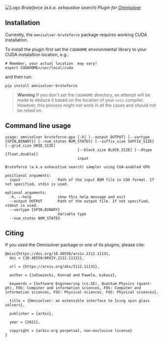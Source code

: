 
![Logo](https://raw.githubusercontent.com/euro-hpc-pl/omnisolver/master/logo.png)
*Bruteforce (a.k.a. exhaustive search) Plugin for [Omnisolver](https://github.com/euro-hpc-pl/omnisolver)*


## Installation 

Currently, the `omnisolver-bruteforce` package requires working CUDA installation.

To install the plugin first set the `CUDAHOME` environmental library to your CUDA instalaltion location, e.g.:

```shell
# Rmember, your actual location  may vary!
export CUDAHOME=/usr/local/cuda
```

and then run:

```shell
pip install omnisolver-bruteforce
```

> **Warning**
> If you don't set the `CUDAHOME` directory, an attempt will be made to deduce it based on the location of your `nvcc` compiler.
> However, this process might not work in all the cases and should not be relied on.

## Command line usage

```text
usage: omnisolver bruteforce-gpu [-h] [--output OUTPUT] [--vartype {SPIN,BINARY}] [--num_states NUM_STATES] [--suffix_size SUFFIX_SIZE] [--grid_size GRID_SIZE]
                                 [--block_size BLOCK_SIZE] [--dtype {float,double}]
                                 input

Bruteforce (a.k.a exhaustive search) sampler using CUA-enabled GPU

positional arguments:
  input                 Path of the input BQM file in COO format. If not specified, stdin is used.

optional arguments:
  -h, --help            show this help message and exit
  --output OUTPUT       Path of the output file. If not specified, stdout is used.
  --vartype {SPIN,BINARY}
                        Variable type
  --num_states NUM_STATES

```

## Citing

If you used the Omnisolver package or one of its plugins, please cite:

```text
@misc{https://doi.org/10.48550/arxiv.2112.11131,
  doi = {10.48550/ARXIV.2112.11131},
  
  url = {https://arxiv.org/abs/2112.11131},
  
  author = {Jałowiecki, Konrad and Pawela, Łukasz},
  
  keywords = {Software Engineering (cs.SE), Quantum Physics (quant-ph), FOS: Computer and information sciences, FOS: Computer and information sciences, FOS: Physical sciences, FOS: Physical sciences},
  
  title = {Omnisolver: an extensible interface to Ising spin glass solvers},
  
  publisher = {arXiv},
  
  year = {2021},
  
  copyright = {arXiv.org perpetual, non-exclusive license}
}
```
